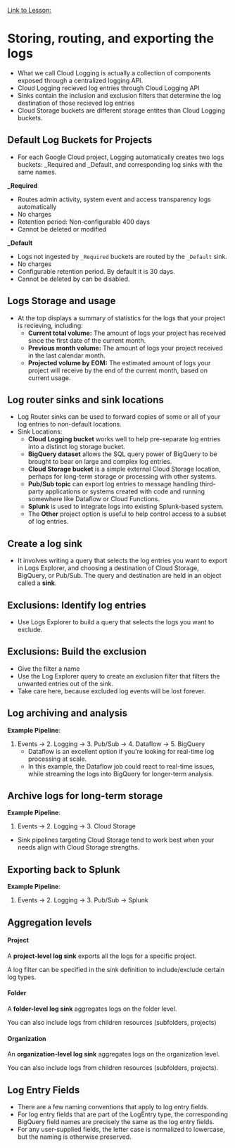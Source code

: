 [Link to Lesson:](https://www.cloudskillsboost.google/paths/15/course_templates/99/video/432507)

# Storing, routing, and exporting the logs
- What we call Cloud Logging is actually a collection of components exposed through a centralized logging API.
- Cloud Logging recieved log entries through Cloud Logging API
- Sinks contain the inclusion and exclusion filters that determine the log destination of those recieved log entries
- Cloud Storage buckets are different storage entites than Cloud Logging buckets.

## Default Log Buckets for Projects
- For each Google Cloud project, Logging automatically creates two logs buckets: _Required and _Default, and corresponding log sinks with the same names.

**_Required**
- Routes admin activity, system event and access transparency logs automatically
- No charges
- Retention period: Non-configurable 400 days
- Cannot be deleted or modified

**_Default**
- Logs not ingested by `_Required` buckets are routed by the `_Default` sink.
- No charges
- Configurable retention period. By default it is 30 days.
- Cannot be deleted by can be disabled.

## Logs Storage and usage
- At the top displays a summary of statistics for the logs that your project is recieving, including:
    - **Current total volume:** The amount of logs your project has received since the first date of the current month.
    - **Previous month volume:** The amount of logs your project received in the last calendar month.
    - **Projected volume by EOM:** The estimated amount of logs your project will receive by the end of the current month, based on current usage.

## Log router sinks and sink locations
- Log Router sinks can be used to forward copies of some or all of your log entries to non-default locations.
- Sink Locations:
    - **Cloud Logging bucket** works well to help pre-separate log entries into a distinct log storage bucket.
    - **BigQuery dataset** allows the SQL query power of BigQuery to be brought to bear on large and complex log entries.
    - **Cloud Storage bucket** is a simple external Cloud Storage location, perhaps for long-term storage or processing with other systems.
    - **Pub/Sub topic** can export log entries to message handling third-party applications or systems created with code and running somewhere like Dataflow or Cloud Functions.
    - **Splunk** is used to integrate logs into existing Splunk-based system.
    - The **Other** project option is useful to help control access to a subset of log entries.

## Create a log sink
- It involves writing a query that selects the log entries you want to export in Logs Explorer, and choosing a destination of Cloud Storage, BigQuery, or Pub/Sub. The query and destination are held in an object called a **sink**.

## Exclusions: Identify log entries
- Use Logs Explorer to build a query that selects the logs you want to exclude.

## Exclusions: Build the exclusion
- Give the filter a name
- Use the Log Explorer query to create an exclusion filter that filters the unwanted entries out of the sink.
- Take care here, because excluded log events will be lost forever.

## Log archiving and analysis
**Example Pipeline**:
1. Events -> 2. Logging -> 3. Pub/Sub -> 4. Dataflow -> 5. BigQuery
    - Dataflow is an excellent option if you're looking for real-time log processing at scale.
    - In this example, the Dataflow job could react to real-time issues, while streaming the logs into BigQuery for longer-term analysis.

## Archive logs for long-term storage
**Example Pipeline**:
1. Events -> 2. Logging -> 3. Cloud Storage
- Sink pipelines targeting Cloud Storage tend to work best when your needs align with Cloud Storage strengths.

## Exporting back to Splunk
**Example Pipeline**:
1. Events -> 2. Logging -> 3. Pub/Sub -> Splunk

## Aggregation levels

#### Project
A **project-level log sink** exports all the logs for a specific project.

A log filter can be specified in the sink definition to include/exclude certain log types.

#### Folder
A **folder-level log sink** aggregates logs on the folder level.

You can also include logs from children resources (subfolders, projects)

#### Organization
An **organization-level log sink** aggregates logs on the organization level.

You can also include logs from children resources (subfolders, projects).

## Log Entry Fields
- There are a few naming conventions that apply to log entry fields.
- For log entry fields that are part of the LogEntry type, the corresponding BigQuery field names are precisely the same as the log entry fields.
- For any user-supplied fields, the letter case is normalized to lowercase, but the naming is otherwise preserved.

